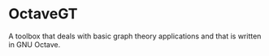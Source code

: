 # OctaveGT
A toolbox that deals with basic graph theory applications and that is written in GNU Octave.
